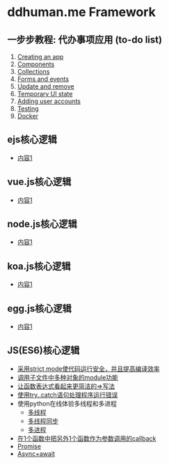 # ddhuman.me Framework

## 一步步教程: 代办事项应用 (to-do list)

1. [Creating an app](/chapters/一步步教程_代办事项应用/Creating_an_app.md)
2. [Components](/chapters/一步步教程_代办事项应用/Components.md)
3. [Collections](/chapters/一步步教程_代办事项应用/Collections.md)
4. [Forms and events](/chapters/一步步教程_代办事项应用/Forms_and_events.md)
5. [Update and remove](/chapters/一步步教程_代办事项应用/Update_and_remove.md)
7. [Temporary UI state](/chapters/一步步教程_代办事项应用/Temporary_UI_state.md)
8. [Adding user accounts](/chapters/一步步教程_代办事项应用/Adding_user_accounts.md)
9. [Testing](/chapters/一步步教程_代办事项应用/Testing.md)
10. [Docker](/chapters/一步步教程_代办事项应用/Docker.md)

## ejs核心逻辑

- [内容1](/chapters/ejs核心逻辑/内容1.md)

## vue.js核心逻辑

- [内容1](/chapters/vue.js核心逻辑/内容1.md)

## node.js核心逻辑

- [内容1](/chapters/node.js核心逻辑/内容1.md)

## koa.js核心逻辑

- [内容1](/chapters/koa.js核心逻辑/内容1.md)

## egg.js核心逻辑

- [内容1](/chapters/gg.js核心逻辑/内容1.md)

## JS(ES6)核心逻辑

- [采用strict mode使代码运行安全，并且提高编译效率](/chapters/JS(ES6)核心逻辑/采用strict_mode使代码运行安全&提高编译效率.md)
- [调用子文件中多种对象的module功能](/chapters/JS(ES6)核心逻辑/调用子文件中多种对象的module功能.md)
- [让函数表达式看起来更简洁的=>写法](/chapters/JS(ES6)核心逻辑/让函数表达式看起来更简洁的Arrow写法.md)
- [使用try..catch语句处理程序运行错误](/chapters/JS(ES6)核心逻辑/使用try..catch语句处理程序运行错误.md)
- 使用python在线体验多线程和多进程
	- [多线程](/chapters/JS(ES6)核心逻辑/使用python在线体验多线程.md)
	- [多线程同步](/chapters/JS(ES6)核心逻辑/使用python在线体验多线程同步.md) 
	- [多进程](/chapters/JS(ES6)核心逻辑/使用python在线体验多进程.md)
- [在1个函数中把另外1个函数作为参数调用的callback](/chapters/JS(ES6)核心逻辑/在1个函数中把另外1个函数作为参数调用的callback.md)
- [Promise](/chapters/JS(ES6)核心逻辑/Promise.md)
- [Async+await](/chapters/JS(ES6)核心逻辑/Async+await.md)



